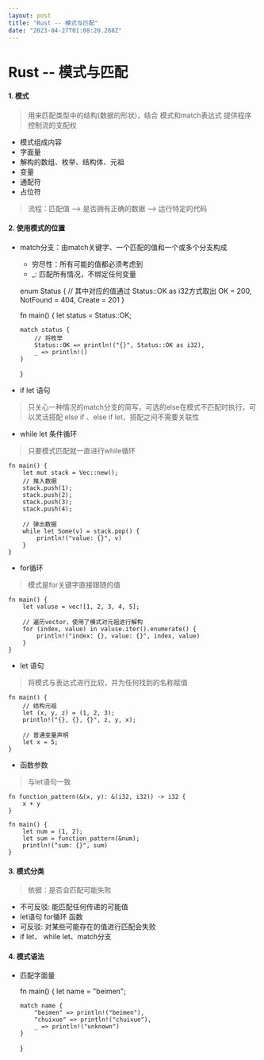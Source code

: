 ```yaml
---
layout: post
title: "Rust -- 模式与匹配"
date: "2023-04-27T01:08:20.288Z"
---
```

Rust -- 模式与匹配
=============

#### 1\. 模式

> 用来匹配类型中的结构(数据的形状)，结合 模式和match表达式 提供程序控制流的支配权

*   模式组成内容
*   字面量
*   解构的数组、枚举、结构体、元祖
*   变量
*   通配符
*   占位符

> 流程：匹配值 --> 是否拥有正确的数据 --> 运行特定的代码

#### 2\. 使用模式的位置

*   match分支：由match关键字、一个匹配的值和一个或多个分支构成
    *   穷尽性：所有可能的值都必须考虑到
    *   \_: 匹配所有情况，不绑定任何变量

    enum Status {
        // 其中对应的值通过 Status::OK as i32方式取出
        OK = 200,
        NotFound = 404,
        Create = 201
    }
    
    fn main() {
        let status = Status::OK;
    
        match status {
            // 将枚举
            Status::OK => println!("{}", Status::OK as i32),
            _ => println!()
        }
    }
    

*   if let 语句

> 只关心一种情况的match分支的简写，可选的else在模式不匹配时执行，可以灵活搭配 else if 、else if let，搭配之间不需要关联性

*   while let 条件循环

> 只要模式匹配就一直进行while循环

    fn main() {
        let mut stack = Vec::new();
        // 推入数据
        stack.push(1);
        stack.push(2);
        stack.push(3);
        stack.push(4);
    
        // 弹出数据
        while let Some(v) = stack.pop() {
            println!("value: {}", v)
        }
    }
    

*   for循环

> 模式是for关键字直接跟随的值

    fn main() {
        let valuse = vec![1, 2, 3, 4, 5];
        
        // 遍历vector，使用了模式对元祖进行解构
        for (index, value) in valuse.iter().enumerate() {
            println!("index: {}, value: {}", index, value)
        }
    }
    

*   let 语句

> 将模式与表达式进行比较，并为任何找到的名称赋值

    fn main() {
        // 结构元祖
        let (x, y, z) = (1, 2, 3);
        println!("{}, {}, {}", z, y, x);
        
        // 普通变量声明
        let x = 5;
    }
    

*   函数参数

> 与let语句一致

    fn function_pattern(&(x, y): &(i32, i32)) -> i32 {
        x + y
    }
    
    fn main() {
        let num = (1, 2);
        let sum = function_pattern(&num);
        println!("sum: {}", sum)
    }
    

#### 3\. 模式分类

> 依据：是否会匹配可能失败

*   不可反驳: 能匹配任何传递的可能值
*   let语句 for循环 函数
*   可反驳: 对某些可能存在的值进行匹配会失败
*   if let、 while let、match分支

#### 4\. 模式语法

*   匹配字面量

    fn main() {
        let name = "beimen";
    
        match name {
            "beimen" => println!("beimen"),
            "chuixue" => println!("chuixue"),
            _ => println!("unknown")
        }
    }